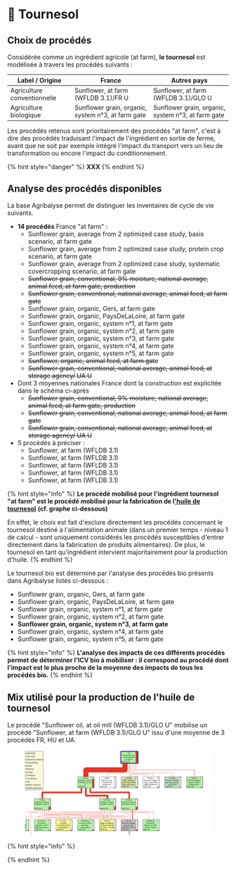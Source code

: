 # 🌻 Tournesol

## Choix de procédés

Considérée comme un ingrédient agricole (at farm), **le tournesol** est modélisée à travers les procédés suivants :&#x20;

| Label / Origine             | France                                             | Autres pays                                        |
| --------------------------- | -------------------------------------------------- | -------------------------------------------------- |
| Agriculture conventionnelle | Sunflower, at farm (WFLDB 3.1)/FR U                | Sunflower, at farm (WFLDB 3.1)/GLO U               |
| Agriculture biologique      | Sunflower grain, organic, system n°3, at farm gate | Sunflower grain, organic, system n°3, at farm gate |

Les procédés retenus sont prioritairement des procédés "at farm", c'est à dire des procédés traduisant l'impact de l'ingrédient en sortie de ferme, avant que ne soit par exemple intégré l'impact du transport vers un lieu de transformation ou encore l'impact du conditionnement.

{% hint style="danger" %}
**XXX**
{% endhint %}

## Analyse des procédés disponibles

La base Agribalyse permet de distinguer les inventaires de cycle de vie suivants.&#x20;

* **14 procédés** France "at farm" :&#x20;
  * Sunflower grain, average from 2 optimized case study, basis scenario, at farm gate
  * Sunflower grain, average from 2 optimized case study, protein crop scenario, at farm gate
  * Sunflower grain, average from 2 optimized case study, systematic covercropping scenario, at farm gate
  * ~~Sunflower grain, conventional, 9% moisture, national average, animal feed, at farm gate, production~~
  * ~~Sunflower grain, conventional, national average, animal feed, at farm gate~~
  * Sunflower grain, organic, Gers, at farm gate
  * Sunflower grain, organic, PaysDeLaLoire, at farm gate
  * Sunflower grain, organic, system n°1, at farm gate
  * Sunflower grain, organic, system n°2, at farm gate
  * Sunflower grain, organic, system n°3, at farm gate
  * Sunflower grain, organic, system n°4, at farm gate
  * Sunflower grain, organic, system n°5, at farm gate
  * ~~Sunflower, organic, animal feed, at farm gate~~
  * ~~Sunflower grain, conventional, national average, animal feed, at storage agency/ UA U~~
* Dont 3 moyennes nationales France dont la construction est explicitée dans le schéma ci-après
  * ~~Sunflower grain, conventional, 9% moisture, national average, animal feed, at farm gate, production~~
  * ~~Sunflower grain, conventional, national average, animal feed, at farm gate~~
  * ~~Sunflower grain, conventional, national average, animal feed, at storage agency/ UA U~~
* 5 procédés à préciser :
  * Sunflower, at farm (WFLDB 3.1)
  * Sunflower, at farm (WFLDB 3.1)
  * Sunflower, at farm (WFLDB 3.1)
  * Sunflower, at farm (WFLDB 3.1)
  * Sunflower, at farm (WFLDB 3.1)

{% hint style="info" %}
**Le procédé mobilisé pour l'ingrédient tournesol "at farm" est le procédé mobilisé pour la fabrication de l**[**'huile de tournesol**](../ingredients-industrie/huile-de-tournesol.md) **(cf. graphe ci-dessous)**

En effet, le choix est fait d'exclure directement les procédés concernant le tournesol destiné à l'alimentation animale (dans un premier temps - niveau 1 de calcul - sont uniquement considérés les procédés susceptibles d'entrer directement dans la fabrication de produits alimentaires). De plus, le tournesol en tant qu'ingrédient intervient majoritairement pour la production d'huile.&#x20;
{% endhint %}

Le tournesol bio est déterminé par l'analyse des procédés bio présents dans Agribalyse listés ci-dessous :

* Sunflower grain, organic, Gers, at farm gate&#x20;
* Sunflower grain, organic, PaysDeLaLoire, at farm gate
* Sunflower grain, organic, system n°1, at farm gate
* Sunflower grain, organic, system n°2, at farm gate
* **Sunflower grain, organic, system n°3, at farm gate**
* Sunflower grain, organic, system n°4, at farm gate
* Sunflower grain, organic, system n°5, at farm gate

{% hint style="info" %}
**L'analyse des impacts de ces différents procédés permet de déterminer l'ICV bio à mobiliser : il correspond au procédé dont l'impact est le plus proche de la moyenne des impacts de tous les procédés bio.**
{% endhint %}

## Mix utilisé pour la production de l'huile de tournesol

Le procédé "Sunflower oil, at oil mill (WFLDB 3.1)/GLO U" mobilise un procédé "Sunflower, at farm (WFLDB 3.1)/GLO U" issu d'une moyenne de 3 procédés FR, HU et UA.

<figure><img src="../../.gitbook/assets/sunflower.png" alt=""><figcaption></figcaption></figure>

{% hint style="info" %}

{% endhint %}

